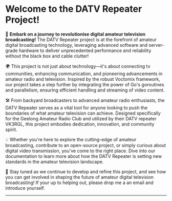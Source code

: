 # Welcome to the DATV Repeater Project!

🚀 **Embark on a journey to revolutionise digital amateur television broadcasting!** The DATV Repeater project is at the forefront of amateur digital broadcasting technology, leveraging advanced software and server-grade hardware to deliver unprecedented performance and reliability without the black box and cable clutter!

🌍 This project is not just about technology—it's about connecting tv communities, enhancing communication, and pioneering advancements in amateur radio and television. Inspired by the robust Voctomix framework, our project takes a step further by integrating the power of Go's goroutines and parallelism, ensuring efficient handling and streaming of video content.

🛠️ From backyard broadcasters to advanced amateur radio enthusiasts, the DATV Repeater serves as a vital tool for anyone looking to push the boundaries of what amateur television can achieve. Designed specifically for the Geelong Amateur Radio Club and utilized by their DATV repeater VK3RGL, this project embodies dedication, innovation, and community spirit.

💡 Whether you're here to explore the cutting-edge of amateur broadcasting, contribute to an open-source project, or simply curious about digital video transmission, you've come to the right place. Dive into our documentation to learn more about how the DATV Repeater is setting new standards in the amateur television landscape.

🔗 Stay tuned as we continue to develop and refine this project, and see how you can get involved in shaping the future of amateur digital television broadcasting! If your up to helping out, please drop me a an email and introduce yourself.

---
